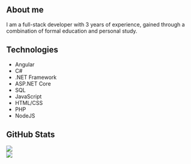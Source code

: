 ## About me
I am a full-stack developer with 3 years of experience, gained through a combination of formal education and personal study.

## Technologies
- Angular
- C#
- .NET Framework
- ASP.NET Core
- SQL
- JavaScript
- HTML/CSS
- PHP
- NodeJS

## GitHub Stats
![](https://github-readme-streak-stats.herokuapp.com/?user=BrankoPualic&theme=dark&hide_border=false)<br/>
![](https://github-readme-stats.vercel.app/api/top-langs/?username=BrankoPualic&theme=dark&hide_border=false&include_all_commits=false&count_private=false&layout=compact)
